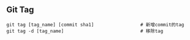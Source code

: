 ## Git Tag

```git
git tag [tag_name] [commit sha1] 				 # 新增commit的tag 
git tag -d [tag_name]                            # 移除tag
```